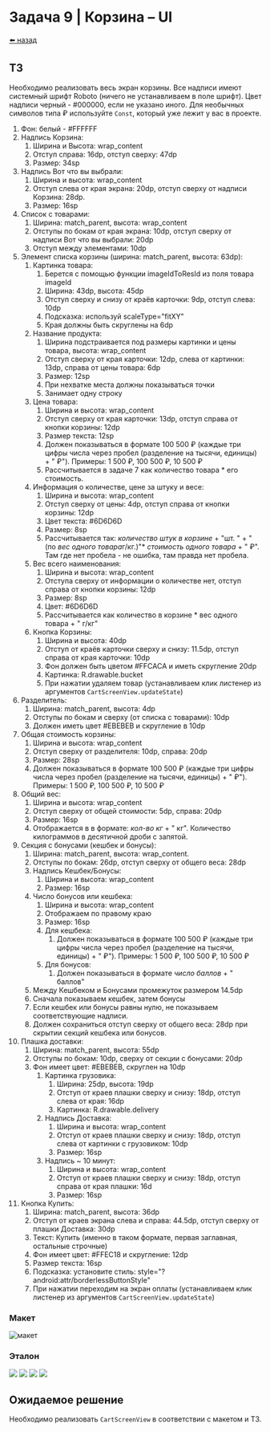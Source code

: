 #  Задача 9 | Корзина – UI

[⬅️ назад](../README.md)

## ТЗ

Необходимо реализовать весь экран корзины.
Все надписи имеют системный шрифт Roboto (ничего не устанавливаем в поле шрифт). Цвет надписи черный - #000000, если не указано иного.
Для необычных символов типа ₽ используйте `Const`, который уже лежит у вас в проекте.

1. Фон: белый - #FFFFFF
2. Надпись Корзина:
	1. Ширина и Высота: wrap_content
	2. Отступ справа: 16dp, отступ сверху: 47dp
	3. Размер: 34sp
3. Надпись Вот что вы выбрали:
   1. Ширина и высота: wrap_content
   2. Отступ слева от края экрана: 20dp, отступ сверху от надписи Корзина: 28dp.
   3. Размер: 16sp
4. Список с товарами:
	1. Ширина: match_parent, высота: wrap_content
	2. Отступы по бокам от края экрана: 10dp, отступ сверху от надписи Вот что вы выбрали:  20dp
	3. Отступ между элементами: 10dp
5. Элемент списка корзины (ширина: match_parent, высота: 63dp):
	1. Картинка товара:
		1. Берется с помощью функции imageIdToResId из поля товара imageId
		2. Ширина: 43dp, высота: 45dp
		3. Отступ сверху и снизу от краёв карточки: 9dp, отступ слева: 10dp
		4. Подсказка: используй scaleType="fitXY"
		5. Края должны быть скруглены на 6dp
	2. Название продукта:
		1. Ширина подстраивается под размеры картинки и цены товара, высота: wrap_content
		2. Отступ сверху от края карточки: 12dp, слева от картинки: 13dp, справа от цены товара: 6dp
		3. Размер: 12sp
		4. При нехватке места должны показываться точки
		5. Занимает одну строку
	3. Цена товара:
		1. Ширина и высота: wrap_content
		2. Отступ сверху от края карточки: 13dp, отступ справа от кнопки корзины: 12dp
		3. Размер текста: 12sp
		4. Должен показываться в формате 100 500 ₽ (каждые три цифры числа через пробел (разделение на тысячи, единицы) + " ₽"). Примеры: 1 500 ₽, 100 500 ₽, 10 500 ₽
		5. Рассчитывается в задаче 7 как количество товара * его стоимость.
	4. Информация о количестве, цене за штуку и весе:
		1. Ширина и высота: wrap_content
		2. Отступ сверху от цены: 4dp, отступ справа от кнопки корзины: 12dp
		3. Цвет текста: #6D6D6D
		4. Размер: 8sp 
		5. Рассчитывается так: *количество штук в корзине* + "шт. " + "(по *вес одного товара*г/кг.)"* *стоимость одного товара* + " ₽". Там где нет пробела - не ошибка, там правда нет пробела.
	5. Вес всего наименования:
		1. Ширина и высота: wrap_content
		2. Отступа сверху от информации о количестве нет, отступ справа от кнопки корзины: 12dp
		3. Размер: 8sp
		4. Цвет: #6D6D6D 
		5. Рассчитывается как количество в корзине * вес одного товара + " г/кг"
	6. Кнопка Корзины:
		1. Ширина и высота: 40dp
		2. Отступ от краёв карточки сверху и снизу: 11.5dp, отступ справа от края карточки: 10dp
		3. Фон должен быть цветом #FFCACA и иметь скругление 20dp
		4. Картинка: R.drawable.bucket
		5. При нажатии удаляем товар (устанавливаем клик листенер из аргументов `CartScreenView.updateState`)
6. Разделитель:
	1. Ширина: match_parent, высота: 4dp
	2. Отступы по бокам и сверху (от списка с товарами): 10dp
	3. Должен иметь цвет #EBEBEB и скругление в 10dp
7. Общая стоимость корзины:
	1. Ширина и высота: wrap_content
	2. Отступ сверху от разделителя: 10dp, справа: 20dp
	3. Размер: 28sp
	4. Должен показываться в формате 100 500 ₽ (каждые три цифры числа через пробел (разделение на тысячи, единицы) + " ₽"). Примеры: 1 500 ₽, 100 500 ₽, 10 500 ₽
8. Общий вес:
	1. Ширина и высота: wrap_content
	2. Отступ сверху от общей стоимости: 5dp, справа: 20dp
	3. Размер: 16sp
	4. Отображается в в формате: *кол-во кг* + " кг". Количество килограммов в десятичной дроби с запятой.
9. Секция с бонусами (кешбек и бонусы):
	1. Ширина: match_parent, высота: wrap_content.
	2. Отступы по бокам: 26dp, отступ сверху от общего веса: 28dp
	3. Надпись Кешбек/Бонусы:
		1. Ширина и высота: wrap_content
		2. Размер: 16sp
	4. Число бонусов или кешбека:
		1. Ширина и высота: wrap_content
		2. Отображаем по правому краю
		3. Размер: 16sp
		4. Для кешбека:
			1. Должен показываться в формате 100 500 ₽ (каждые три цифры числа через пробел (разделение на тысячи, единицы) + " ₽"). Примеры: 1 500 ₽, 100 500 ₽, 10 500 ₽
		5. Для бонусов:
			1. Должен показываться в формате *число баллов* + " баллов"
	5. Между Кешбеком и Бонусами промежуток размером 14.5dp
	6. Сначала показываем кешбек, затем бонусы
	7. Если кешбек или бонусы равны нулю, не показываем соответствующие надписи.
	8. Должен сохраниться отступ сверху от общего веса: 28dp при скрытии секций кешбека или бонусов.
10. Плашка доставки:
	1. Ширина: match_parent, высота: 55dp
	2. Отступы по бокам: 10dp, сверху от секции с бонусами: 20dp
	3. Фон имеет цвет: #EBEBEB, скруглен на 10dp
		1. Картинка грузовика:
			1. Ширина: 25dp, высота: 19dp
			2. Отступ от краев плашки сверху и снизу: 18dp, отступ слева от края: 16dp
			3. Картинка: R.drawable.delivery
		2. Надпись Доставка:
			1. Ширина и высота: wrap_content
			2. Отступ от краев плашки сверху и снизу: 18dp, отступ слева от картинки с грузовиком: 10dp
			3. Размер: 16sp
		3. Надпись ~ 10 минут:
			1. Ширина и высота: wrap_content
			2. Отступ от краев плашки сверху и снизу: 18dp, отступ справа от края плашки: 16d
			3. Размер: 16sp
11. Кнопка Купить:
	1. Ширина: match_parent, высота: 36dp
	2. Отступ от краев экрана слева и справа: 44.5dp, отступ сверху от плашки Доставка: 30dp
	3. Текст: Купить (именно в таком формате, первая заглавная, остальные строчные)
	4. Фон имеет цвет: #FFEC18 и скругление: 12dp
	5. Размер текста: 16sp
	6. Подсказка: установите стиль: style="?android:attr/borderlessButtonStyle"
	7. При нажатии переходим на экран оплаты (устанавливаем клик листенер из аргументов `CartScreenView.updateState`)
	

### Макет

![макет](./figma/promocode.svg)

### Эталон

![](./images/reference/cart.png)
![](./images/reference/cart_with_only_bonuses.png)
![](./images/reference/cart_with_only_cashback.png)
![](./images/reference/cart_without_anything.png)

## Ожидаемое решение

Необходимо реализовать `CartScreenView` в соответствии с макетом и ТЗ.
